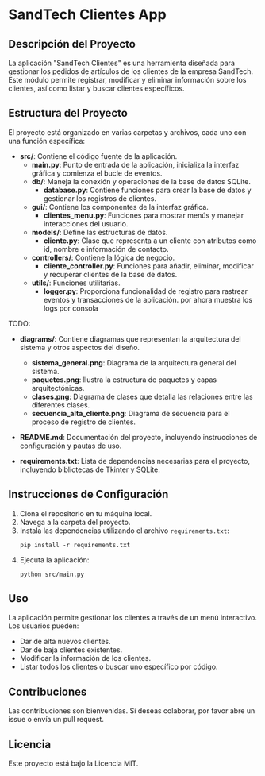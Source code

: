 # SandTech Clientes App

## Descripción del Proyecto
La aplicación "SandTech Clientes" es una herramienta diseñada para gestionar los pedidos de artículos de los clientes de la empresa SandTech. Este módulo permite registrar, modificar y eliminar información sobre los clientes, así como listar y buscar clientes específicos.

## Estructura del Proyecto
El proyecto está organizado en varias carpetas y archivos, cada uno con una función específica:

- **src/**: Contiene el código fuente de la aplicación.
  - **main.py**: Punto de entrada de la aplicación, inicializa la interfaz gráfica y comienza el bucle de eventos.
  - **db/**: Maneja la conexión y operaciones de la base de datos SQLite.
    - **database.py**: Contiene funciones para crear la base de datos y gestionar los registros de clientes.
  - **gui/**: Contiene los componentes de la interfaz gráfica.
    - **clientes_menu.py**: Funciones para mostrar menús y manejar interacciones del usuario.
  - **models/**: Define las estructuras de datos.
    - **cliente.py**: Clase que representa a un cliente con atributos como id, nombre e información de contacto.
  - **controllers/**: Contiene la lógica de negocio.
    - **cliente_controller.py**: Funciones para añadir, eliminar, modificar y recuperar clientes de la base de datos.
  - **utils/**: Funciones utilitarias.
    - **logger.py**: Proporciona funcionalidad de registro para rastrear eventos y transacciones de la aplicación. por ahora muestra los logs por consola


TODO:
- **diagrams/**: Contiene diagramas que representan la arquitectura del sistema y otros aspectos del diseño.
  - **sistema_general.png**: Diagrama de la arquitectura general del sistema.
  - **paquetes.png**: Ilustra la estructura de paquetes y capas arquitectónicas.
  - **clases.png**: Diagrama de clases que detalla las relaciones entre las diferentes clases.
  - **secuencia_alta_cliente.png**: Diagrama de secuencia para el proceso de registro de clientes.

- **README.md**: Documentación del proyecto, incluyendo instrucciones de configuración y pautas de uso.

- **requirements.txt**: Lista de dependencias necesarias para el proyecto, incluyendo bibliotecas de Tkinter y SQLite.

## Instrucciones de Configuración
1. Clona el repositorio en tu máquina local.
2. Navega a la carpeta del proyecto.
3. Instala las dependencias utilizando el archivo `requirements.txt`:
   ```
   pip install -r requirements.txt
   ```
4. Ejecuta la aplicación:
   ```
   python src/main.py
   ```

## Uso
La aplicación permite gestionar los clientes a través de un menú interactivo. Los usuarios pueden:
- Dar de alta nuevos clientes.
- Dar de baja clientes existentes.
- Modificar la información de los clientes.
- Listar todos los clientes o buscar uno específico por código.

## Contribuciones
Las contribuciones son bienvenidas. Si deseas colaborar, por favor abre un issue o envía un pull request.

## Licencia
Este proyecto está bajo la Licencia MIT.